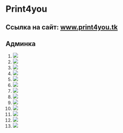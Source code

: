 <h1>Print4you</h1>
<h2>Ссылка на сайт: <a href="http://www.print4you.tk" target="_blank">www.print4you.tk</a></h2>
<h2>Админка</h2>
<ol>
   <li>
       <img src="http://i.imgur.com/aCB9iqN.png">
   </li> 
   <li>
       <img src="http://i.imgur.com/KSwfqrZ.png">
   </li> 
   <li>
       <img src="http://i.imgur.com/nC8A0wX.png">
   </li> 
   <li>
       <img src="http://i.imgur.com/u2wnS7W.png">
   </li> 
   <li>
       <img src="http://i.imgur.com/G6s8jRL.png">
   </li> 
   <li>
       <img src="http://i.imgur.com/r6g0x29.png">
   </li> 
   <li>
       <img src="http://i.imgur.com/ARTRlJP.png">
   </li> 
   <li>
       <img src="http://i.imgur.com/yHLwhiO.png">
   </li> 
   <li>
       <img src="http://i.imgur.com/jPIpHT8.png">
   </li> 
   <li>
       <img src="http://i.imgur.com/6rzQkXB.png">
   </li> 
   <li>
       <img src="http://i.imgur.com/955ICvF.png">
   </li> 
   <li>
       <img src="http://i.imgur.com/Gnp4tuO.png">
   </li> 
   <li>
       <img src="http://i.imgur.com/dJf7B3u.png">
   </li> 
</ol>